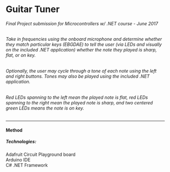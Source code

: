 # Guitar Tuner
###### Final Project submission for Microcontrollers w/ .NET course - June 2017  
###### Take in frequencies using the onboard microphone and determine whether they match particular keys (EBGDAE) to tell the user (via LEDs and visually on the included .NET application) whether the note they played is sharp, flat, or on key.  
###### Optionally, the user may cycle through a tone of each note using the left and right buttons. Tones may also be played using the included .NET application.  
###### Red LEDs spanning to the left mean the played note is flat, red LEDs spanning to the right mean the played note is sharp, and two centered green LEDs means the note is on key.  
---
#### Method
##### Technologies:  
Adafruit Circuit Playground board  
Arduino IDE  
C# .NET Framework  